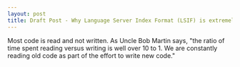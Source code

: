 ```yaml
---
layout: post
title: Draft Post - Why Language Server Index Format (LSIF) is extremely powerful
---
```


Most code is read and not written. As Uncle Bob Martin says, "the ratio of time spent reading versus writing is well over 10 to 1. 
We are constantly reading old code as part of the effort to write new code." 
